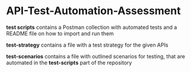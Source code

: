 # API-Test-Automation-Assessment

**test scripts** contains a Postman collection with automated tests and a README file on how to import and run them

**test-strategy** contains a file with a test strategy for the given APIs

**test-scenarios** contains a file with outlined scenarios for testing, that are automated in the **test-scripts** part of the repository
